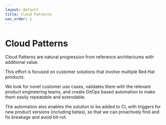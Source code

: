 ```yaml
---
layout: default
title: Cloud Patterns
nav_order: 1
---
```


# Cloud Patterns

Cloud Patterns are natural progression from reference architectures with
additional value.

This effort is focused on customer solutions that involve multiple Red Hat
products.

We look for novel customer use cases, validates them with the relevant product
engineering teams, and create GitOps based automation to make them easily
repeatable and extendable.

The automation also enables the solution to be added to CI, with triggers for
new product versions (including betas), so that we can proactively find and fix
breakage and avoid bit-rot.



